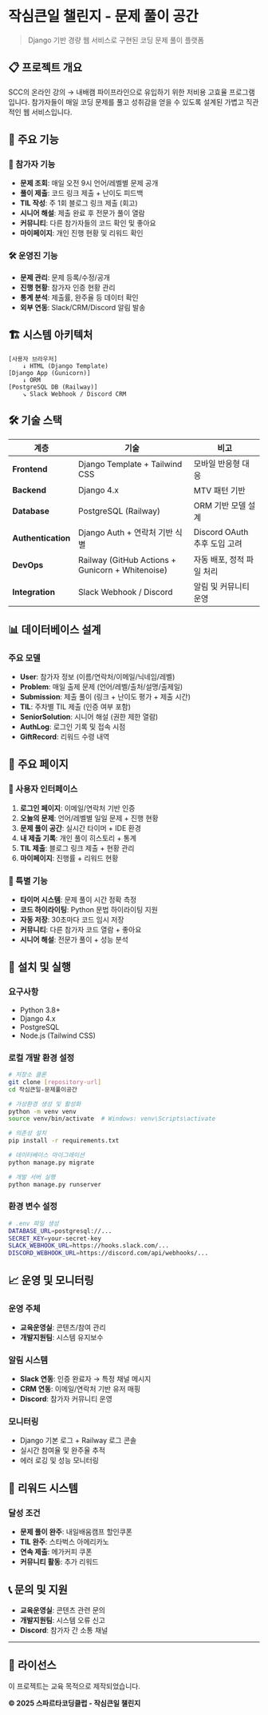 # 작심큰일 챌린지 - 문제 풀이 공간

> Django 기반 경량 웹 서비스로 구현된 코딩 문제 풀이 플랫폼

## 📋 프로젝트 개요

SCC의 온라인 강의 → 내배캠 파이프라인으로 유입하기 위한 저비용 고효율 프로그램입니다. 참가자들이 매일 코딩 문제를 풀고 성취감을 얻을 수 있도록 설계된 가볍고 직관적인 웹 서비스입니다.

## 🎯 주요 기능

### 👥 참가자 기능
- **문제 조회**: 매일 오전 9시 언어/레벨별 문제 공개
- **풀이 제출**: 코드 링크 제출 + 난이도 피드백
- **TIL 작성**: 주 1회 블로그 링크 제출 (회고)
- **시니어 해설**: 제출 완료 후 전문가 풀이 열람
- **커뮤니티**: 다른 참가자들의 코드 확인 및 좋아요
- **마이페이지**: 개인 진행 현황 및 리워드 확인

### 🛠️ 운영진 기능
- **문제 관리**: 문제 등록/수정/공개
- **진행 현황**: 참가자 인증 현황 관리
- **통계 분석**: 제출률, 완주율 등 데이터 확인
- **외부 연동**: Slack/CRM/Discord 알림 발송

## 🏗️ 시스템 아키텍처

```
[사용자 브라우저]
    ↓ HTML (Django Template)
[Django App (Gunicorn)]
    ↓ ORM
[PostgreSQL DB (Railway)]
    ↘ Slack Webhook / Discord CRM
```

## 🛠️ 기술 스택

| 계층 | 기술 | 비고 |
|------|------|------|
| **Frontend** | Django Template + Tailwind CSS | 모바일 반응형 대응 |
| **Backend** | Django 4.x | MTV 패턴 기반 |
| **Database** | PostgreSQL (Railway) | ORM 기반 모델 설계 |
| **Authentication** | Django Auth + 연락처 기반 식별 | Discord OAuth 추후 도입 고려 |
| **DevOps** | Railway (GitHub Actions + Gunicorn + Whitenoise) | 자동 배포, 정적 파일 처리 |
| **Integration** | Slack Webhook / Discord | 알림 및 커뮤니티 운영 |

## 📊 데이터베이스 설계

### 주요 모델
- **User**: 참가자 정보 (이름/연락처/이메일/닉네임/레벨)
- **Problem**: 매일 출제 문제 (언어/레벨/출처/설명/출제일)
- **Submission**: 제출 풀이 (링크 + 난이도 평가 + 제출 시간)
- **TIL**: 주차별 TIL 제출 (인증 여부 포함)
- **SeniorSolution**: 시니어 해설 (권한 제한 열람)
- **AuthLog**: 로그인 기록 및 접속 시점
- **GiftRecord**: 리워드 수령 내역

## 🎨 주요 페이지

### 📱 사용자 인터페이스
1. **로그인 페이지**: 이메일/연락처 기반 인증
2. **오늘의 문제**: 언어/레벨별 일일 문제 + 진행 현황
3. **문제 풀이 공간**: 실시간 타이머 + IDE 환경
4. **내 제출 기록**: 개인 풀이 히스토리 + 통계
5. **TIL 제출**: 블로그 링크 제출 + 현황 관리
6. **마이페이지**: 진행률 + 리워드 현황

### 🔧 특별 기능
- **타이머 시스템**: 문제 풀이 시간 정확 측정
- **코드 하이라이팅**: Python 문법 하이라이팅 지원
- **자동 저장**: 30초마다 코드 임시 저장
- **커뮤니티**: 다른 참가자 코드 열람 + 좋아요
- **시니어 해설**: 전문가 풀이 + 성능 분석

## 🚀 설치 및 실행

### 요구사항
- Python 3.8+
- Django 4.x
- PostgreSQL
- Node.js (Tailwind CSS)

### 로컬 개발 환경 설정
```bash
# 저장소 클론
git clone [repository-url]
cd 작심큰일-문제풀이공간

# 가상환경 생성 및 활성화
python -m venv venv
source venv/bin/activate  # Windows: venv\Scripts\activate

# 의존성 설치
pip install -r requirements.txt

# 데이터베이스 마이그레이션
python manage.py migrate

# 개발 서버 실행
python manage.py runserver
```

### 환경 변수 설정
```bash
# .env 파일 생성
DATABASE_URL=postgresql://...
SECRET_KEY=your-secret-key
SLACK_WEBHOOK_URL=https://hooks.slack.com/...
DISCORD_WEBHOOK_URL=https://discord.com/api/webhooks/...
```

## 📈 운영 및 모니터링

### 운영 주체
- **교육운영실**: 콘텐츠/참여 관리
- **개발지원팀**: 시스템 유지보수

### 알림 시스템
- **Slack 연동**: 인증 완료자 → 특정 채널 메시지
- **CRM 연동**: 이메일/연락처 기반 유저 매핑
- **Discord**: 참가자 커뮤니티 운영

### 모니터링
- Django 기본 로그 + Railway 로그 콘솔
- 실시간 참여율 및 완주율 추적
- 에러 로깅 및 성능 모니터링

## 🎁 리워드 시스템

### 달성 조건
- **문제 풀이 완주**: 내일배움캠프 할인쿠폰
- **TIL 완주**: 스타벅스 아메리카노
- **연속 제출**: 메가커피 쿠폰
- **커뮤니티 활동**: 추가 리워드

## 📞 문의 및 지원

- **교육운영실**: 콘텐츠 관련 문의
- **개발지원팀**: 시스템 오류 신고
- **Discord**: 참가자 간 소통 채널

---

## 📄 라이선스

이 프로젝트는 교육 목적으로 제작되었습니다.

**© 2025 스파르타코딩클럽 - 작심큰일 챌린지**
